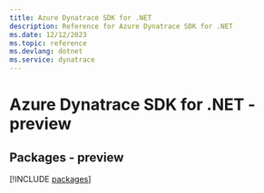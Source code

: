 ```yaml
---
title: Azure Dynatrace SDK for .NET
description: Reference for Azure Dynatrace SDK for .NET
ms.date: 12/12/2023
ms.topic: reference
ms.devlang: dotnet
ms.service: dynatrace
---
```

# Azure Dynatrace SDK for .NET - preview
## Packages - preview
[!INCLUDE [packages](dynatrace-index.md)]